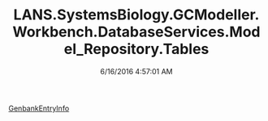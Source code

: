 ﻿---
title: LANS.SystemsBiology.GCModeller.Workbench.DatabaseServices.Model_Repository.Tables
date: 6/16/2016 4:57:01 AM
---

[GenbankEntryInfo](T-LANS.SystemsBiology.GCModeller.Workbench.DatabaseServices.Model_Repository.Tables.GenbankEntryInfo.html)
